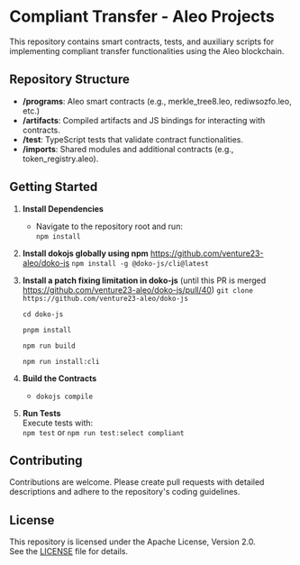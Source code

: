 # Compliant Transfer - Aleo Projects

This repository contains smart contracts, tests, and auxiliary scripts for implementing compliant transfer functionalities using the Aleo blockchain.

## Repository Structure

- **/programs**: Aleo smart contracts (e.g., merkle_tree8.leo, rediwsozfo.leo, etc.)
- **/artifacts**: Compiled artifacts and JS bindings for interacting with contracts.
- **/test**: TypeScript tests that validate contract functionalities.
- **/imports**: Shared modules and additional contracts (e.g., token_registry.aleo).

## Getting Started

1. **Install Dependencies**  
   - Navigate to the repository root and run:  
      `npm install`

2. **Install dokojs globally using npm** https://github.com/venture23-aleo/doko-js
      `npm install -g @doko-js/cli@latest`

3. **Install a patch fixing limitation in doko-js** (until this PR is merged https://github.com/venture23-aleo/doko-js/pull/40)
      `git clone https://github.com/venture23-aleo/doko-js`

      `cd doko-js`

      `pnpm install`

      `npm run build`

      `npm run install:cli`

4. **Build the Contracts**  
    - `dokojs compile`

5. **Run Tests**  
   Execute tests with:  
   `npm test` or `npm run test:select compliant`

## Contributing

Contributions are welcome. Please create pull requests with detailed descriptions and adhere to the repository's coding guidelines.

## License

This repository is licensed under the Apache License, Version 2.0.  
See the [LICENSE](./LICENSE) file for details.